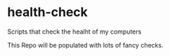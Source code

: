 # health-check
Scripts that check the healht of my computers

This Repo will be populated with lots of fancy checks.

